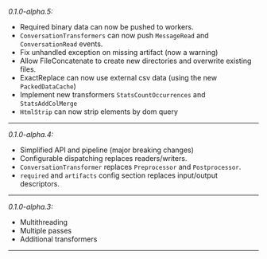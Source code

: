 *0.1.0-alpha.5:*

- Required binary data can now be pushed to workers.
- `ConversationTransformers` can now push `MessageRead` and `ConversationRead` events.
- Fix unhandled exception on missing artifact (now a warning)
- Allow FileConcatenate to create new directories and overwrite existing files.
- ExactReplace can now use external csv data (using the new `PackedDataCache`)
- Implement new transformers `StatsCountOccurrences` and `StatsAddColMerge`
- `HtmlStrip` can now strip elements by dom query

---
*0.1.0-alpha.4:*

- Simplified API and pipeline (major breaking changes)
- Configurable dispatching replaces readers/writers.
- `ConversationTransformer` replaces `Preprocessor` and `Postprocessor`.
- `required` and `artifacts` config section replaces input/output descriptors.

---
*0.1.0-alpha.3:*

- Multithreading
- Multiple passes
- Additional transformers

---
